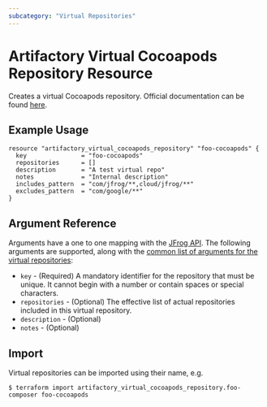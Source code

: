 ```yaml
---
subcategory: "Virtual Repositories"
---
```

# Artifactory Virtual Cocoapods Repository Resource

Creates a virtual Cocoapods repository. Official documentation can be found [here](https://jfrog.com/help/r/jfrog-artifactory-documentation/set-up-virtual-cocoapods-repositories).

## Example Usage

```hcl
resource "artifactory_virtual_cocoapods_repository" "foo-cocoapods" {
  key               = "foo-cocoapods"
  repositories      = []
  description       = "A test virtual repo"
  notes             = "Internal description"
  includes_pattern  = "com/jfrog/**,cloud/jfrog/**"
  excludes_pattern  = "com/google/**"
}
```

## Argument Reference

Arguments have a one to one mapping with the [JFrog API](https://www.jfrog.com/confluence/display/RTF/Repository+Configuration+JSON). 
The following arguments are supported, along with the [common list of arguments for the virtual repositories](virtual.md):

* `key` - (Required) A mandatory identifier for the repository that must be unique. It cannot begin with a number or
  contain spaces or special characters.
* `repositories` - (Optional) The effective list of actual repositories included in this virtual repository.
* `description` - (Optional)
* `notes` - (Optional)

## Import

Virtual repositories can be imported using their name, e.g.

```
$ terraform import artifactory_virtual_cocoapods_repository.foo-composer foo-cocoapods
```
